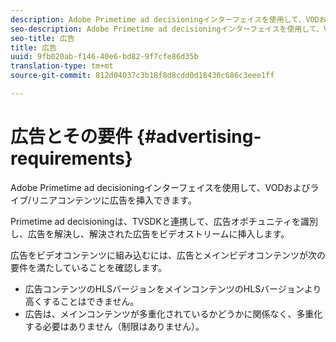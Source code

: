 ```yaml
---
description: Adobe Primetime ad decisioningインターフェイスを使用して、VODおよびライブ/リニアコンテンツに広告を挿入できます。
seo-description: Adobe Primetime ad decisioningインターフェイスを使用して、VODおよびライブ/リニアコンテンツに広告を挿入できます。
seo-title: 広告
title: 広告
uuid: 9fb020ab-f146-40e6-bd82-9f7cfe86d35b
translation-type: tm+mt
source-git-commit: 812d04037c3b18f8d8cdd0d18430c686c3eee1ff

---
```



# 広告とその要件 {#advertising-requirements}

Adobe Primetime ad decisioningインターフェイスを使用して、VODおよびライブ/リニアコンテンツに広告を挿入できます。

Primetime ad decisioningは、TVSDKと連携して、広告オポチュニティを識別し、広告を解決し、解決された広告をビデオストリームに挿入します。

広告をビデオコンテンツに組み込むには、広告とメインビデオコンテンツが次の要件を満たしていることを確認します。

* 広告コンテンツのHLSバージョンをメインコンテンツのHLSバージョンより高くすることはできません。
* 広告は、メインコンテンツが多重化されているかどうかに関係なく、多重化する必要はありません（制限はありません）。